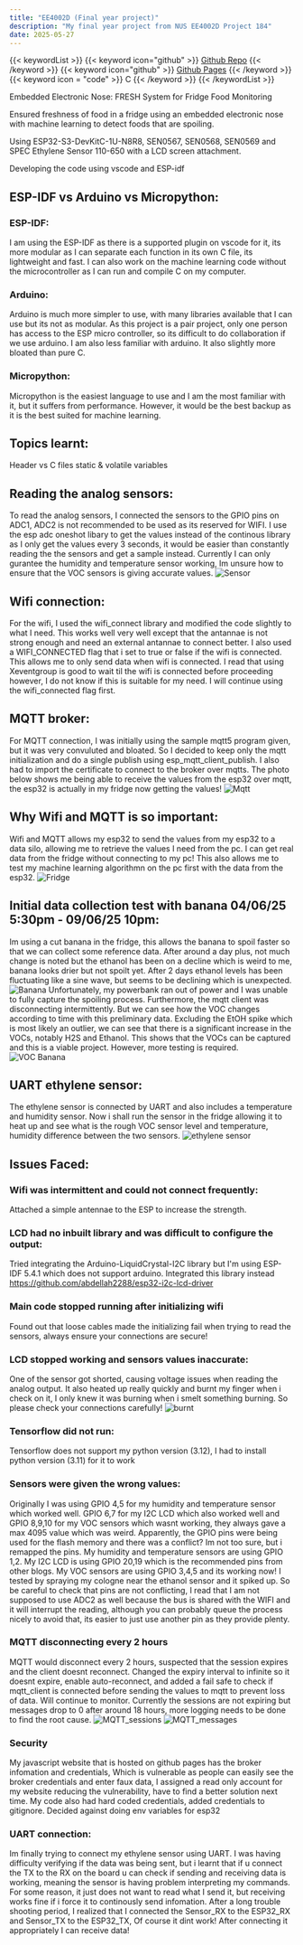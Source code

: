 ```yaml
---
title: "EE4002D (Final year project)"
description: "My final year project from NUS EE4002D Project 184"
date: 2025-05-27
---
```


{{< keywordList >}}
{{< keyword icon="github" >}} [Github Repo](https://github.com/vdhorstnigel/EE4002D_FRESH) {{< /keyword >}}
{{< keyword icon="github" >}} [Github Pages](https://vdhorstnigel.github.io/EE4002D) {{< /keyword >}}
{{< keyword icon = "code" >}} C {{< /keyword >}}
{{< /keywordList >}}

Embedded Electronic Nose: FRESH System for Fridge Food Monitoring 

Ensured freshness of food in a fridge using an embedded electronic nose with machine learning to detect foods that are spoiling.

Using ESP32-S3-DevKitC-1U-N8R8, SEN0567, SEN0568, SEN0569 and SPEC Ethylene Sensor 110-650 with a LCD screen attachment.

Developing the code using vscode and ESP-idf

## ESP-IDF vs Arduino vs Micropython:
### ESP-IDF:
I am using the ESP-IDF as there is a supported plugin on vscode for it, its more modular as I can separate each function in its own C file, its lightweight and fast. I can also work on the machine learning code without the microcontroller as I can run and compile C on my computer.

### Arduino:
Arduino is much more simpler to use, with many libraries available that I can use but its not as modular. As this project is a pair project, only one person has access to the ESP micro controller, so its difficult to do collaboration if we use arduino. I am also less familiar with arduino. It also slightly more bloated than pure C.

### Micropython:
Micropython is the easiest language to use and I am the most familiar with it, but it suffers from performance. However, it would be the best backup as it is the best suited for machine learning.

## Topics learnt:
Header vs C files
static & volatile variables

## Reading the analog sensors:
To read the analog sensors, I connected the sensors to the GPIO pins on ADC1, ADC2 is not recommended to be used as its reserved for WIFI.
I use the esp adc oneshot libary to get the values instead of the continous library as I only get the values every 3 seconds, it would be easier than constantly reading the the sensors and get a sample instead. Currently I can only gurantee the humidity and temperature sensor working, Im unsure how to ensure that the VOC sensors is giving accurate values.
![Sensor](sensor_read.png "Serial print of the analog values")

## Wifi connection:
For the wifi, I used the wifi_connect library and modified the code slightly to what I need. This works well very well except that the antannae is not strong enough and need an external antannae to connect better. I also used a WIFI_CONNECTED flag that i set to true or false if the wifi is connected. This allows me to only send data when wifi is connected. I read that using Xeventgroup is good to wait til the wifi is connected before proceeding however, I do not know if this is suitable for my need. I will continue using the wifi_connected flag first.

## MQTT broker:
For MQTT connection, I was initially using the sample mqtt5 program given, but it was very convuluted and bloated. So I decided to keep only the mqtt initialization and do a single publish using esp_mqtt_client_publish. I also had to import the certificate to connect to the broker over mqtts.
The photo below shows me being able to receive the values from the esp32 over mqtt, the esp32 is actually in my fridge now getting the values!
![Mqtt](mqtt.png "Reading the values from MQTT broker")

## Why Wifi and MQTT is so important:
Wifi and MQTT allows my esp32 to send the values from my esp32 to a data silo, allowing me to retrieve the values I need from the pc. I can get real data from the fridge without connecting to my pc! This also allows me to test my machine learning algorithmn on the pc first with the data from the esp32.
![Fridge](ESP_in_fridge.JPEG "Getting the values from the esp32 in the fridge")

## Initial data collection test with banana 04/06/25 5:30pm - 09/06/25 10pm:
Im using a cut banana in the fridge, this allows the banana to spoil faster so that we can collect some reference data. After around a day plus, not much change is noted but the ethanol has been on a decline which is weird to me, banana looks drier but not spoilt yet. After 2 days ethanol levels has been fluctuating like a sine wave, but seems to be declining which is unexpected.
![Banana](Banana.JPEG "Banana in fridge")
Unfortunately, my powerbank ran out of power and I was unable to fully capture the spoiling process. Furthermore, the mqtt client was disconnecting intermittently. But we can see how the VOC changes according to time with this preliminary data. Excluding the EtOH spike which is most likely an outlier, we can see that there is a significant increase in the VOCs, notably H2S and Ethanol. This shows that the VOCs can be captured and this is a viable project. However, more testing is required.
![VOC Banana](VOC_banana.png)

## UART ethylene sensor:
The ethylene sensor is connected by UART and also includes a temperature and humidity sensor. Now i shall run the sensor in the fridge allowing it to heat up and see what is the rough VOC sensor level and temperature, humidity difference between the two sensors.
![ethylene sensor](uart_sensor.png)

## Issues Faced:
### Wifi was intermittent and could not connect frequently:
Attached a simple antennae to the ESP to increase the strength. 

### LCD had no inbuilt library and was difficult to configure the output:
Tried integrating the Arduino-LiquidCrystal-I2C library but I'm using ESP-IDF 5.4.1 which does not support arduino. Integrated this library instead https://github.com/abdellah2288/esp32-i2c-lcd-driver

### Main code stopped running after initializing wifi
Found out that loose cables made the initializing fail when trying to read the sensors, always ensure your connections are secure!

### LCD stopped working and sensors values inaccurate:
One of the sensor got shorted, causing voltage issues when reading the analog output. It also heated up really quickly and burnt my finger when i check on it, I only knew it was burning when i smelt something burning. So please check your connections carefully!
![burnt](burnt.JPEG "My finger that burnt")

### Tensorflow did not run:
Tensorflow does not support my python version (3.12), I had to install python version (3.11) for it to work

### Sensors were given the wrong values:
Originally I was using GPIO 4,5 for my humidity and temperature sensor which worked well. GPIO 6,7 for my I2C LCD which also worked well and GPIO 8,9,10 for my VOC sensors which wasnt working, they always gave a max 4095 value which was weird. Apparently, the GPIO pins were being used for the flash memory and there was a conflict? Im not too sure, but i remapped the pins. My humidity and temperature sensors are using GPIO 1,2. My I2C LCD is using GPIO 20,19 which is the recommended pins from other blogs. My VOC sensors are using GPIO 3,4,5 and its working now! I tested by spraying my cologne near the ethanol sensor and it spiked up. So be careful to check that pins are not conflicting, I read that I am not supposed to use ADC2 as well because the bus is shared with the WIFI and it will interrupt the reading, although you can probably queue the process nicely to avoid that, its easier to just use another pin as they provide plenty.

### MQTT disconnecting every 2 hours
MQTT would disconnect every 2 hours, suspected that the session expires and the client doesnt reconnect. Changed the expiry interval to infinite so it doesnt expire, enable auto-reconnect, and added a fail safe to check if mqtt_client is connected before sending the values to mqtt to prevent loss of data. Will continue to monitor. Currently the sessions are not expiring but messages drop to 0 after around 18 hours, more logging needs to be done to find the root cause.
![MQTT_sessions](mqtt_sessions.png "2 sessions over the period of a few hours")
![MQTT_messages](mqtt_messages.png "Messages dropped at 10am")

### Security
My javascript website that is hosted on github pages has the broker infomation and credentials, Which is vulnerable as people can easily see the broker credentials and enter faux data, I assigned a read only account for my website reducing the vulnerability, have to find a better solution next time.
My code also had hard coded credentials, added credentials to gitignore. Decided against doing env variables for esp32

### UART connection:
Im finally trying to connect my ethylene sensor using UART. I was having difficulty verifying if the data was being sent, but i learnt that if u connect the TX to the RX on the board u can check if sending and receiving data is working, meaning the sensor is having problem interpreting my commands. For some reason, it just does not want to read what I send it, but receiving works fine if i force it to continously send infomation. After a long trouble shooting period, I realized that I connected the Sensor_RX to the ESP32_RX and Sensor_TX to the ESP32_TX, Of course it dint work! After connecting it appropriately I can receive data!